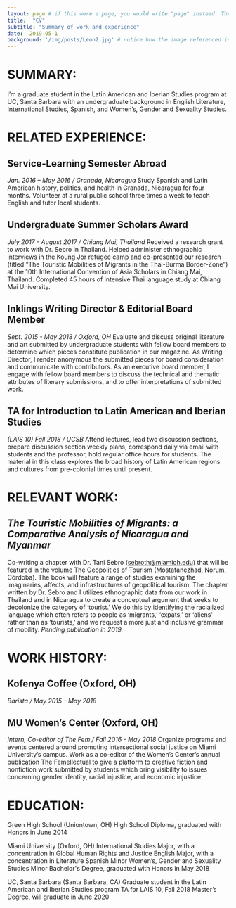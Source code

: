 ```yaml
---
layout: page # if this were a page, you would write "page" instead. They layouts are subtly different. Try it to see what happens.
title:  "CV"
subtitle: "Summary of work and experience"
date:  2019-05-1
background: '/img/posts/Leon2.jpg' # notice how the image referenced is in your project's /img/posts/ folder.
---
```


# SUMMARY:
I’m a graduate student in the Latin American and Iberian Studies program at UC, Santa Barbara with an undergraduate background in English Literature, International Studies, Spanish, and Women’s, Gender and Sexuality Studies.

# RELATED EXPERIENCE:
## Service-Learning Semester Abroad
*Jan. 2016 – May 2016 / Granada, Nicaragua*
Study Spanish and Latin American history, politics, and health in Granada, Nicaragua for four months. Volunteer at a rural public school three times a week to teach English and tutor local students.
## Undergraduate Summer Scholars Award
*July 2017 - August 2017 / Chiang Mai, Thailand*
Received a research grant to work with Dr. Sebro in Thailand. Helped administer ethnographic interviews in the Koung Jor refugee camp and co-presented our research (titled “The Touristic Mobilities of Migrants in the Thai-Burma Border-Zone”) at the 10th International Convention of Asia Scholars in Chiang Mai, Thailand. Completed 45 hours of intensive Thai language study at Chiang Mai University.

## Inklings Writing Director & Editorial Board Member
*Sept. 2015 - May 2018 / Oxford, OH*
Evaluate and discuss original literature and art submitted by undergraduate students with fellow board members to determine which pieces constitute publication in our magazine. As Writing Director, I render anonymous the submitted pieces for board consideration and communicate with contributors. As an executive board member, I engage with fellow board members to discuss the technical and thematic attributes of literary submissions, and to offer interpretations of submitted work.

## TA for Introduction to Latin American and Iberian Studies
*(LAIS 10) Fall 2018 / UCSB*
Attend lectures, lead two discussion sections, prepare discussion section weekly plans, correspond daily via email with students and the professor, hold regular office hours for students. The material in this class explores the broad history of Latin American regions and cultures from pre-colonial times until present.

# RELEVANT WORK:
## *The Touristic Mobilities of Migrants: a Comparative Analysis of Nicaragua and Myanmar*
Co-writing a chapter with Dr. Tani Sebro (sebroth@miamioh.edu) that will be featured in the volume The Geopolitics of Tourism (Mostafanezhad, Norum, Córdoba). The book will feature a range of studies examining the imaginaries, affects, and infrastructures of geopolitical tourism. The chapter written by Dr. Sebro and I utilizes ethnographic data from our work in Thailand and in Nicaragua to create a conceptual argument that seeks to decolonize the category of ‘tourist.’ We do this by identifying the racialized language which often refers to people as ‘migrants,’ ‘expats,’ or ‘aliens’ rather than as ‘tourists,’ and we request a more just and inclusive grammar of mobility. *Pending publication in 2019.*

# WORK HISTORY:
## Kofenya Coffee (Oxford, OH)
*Barista / May 2015 - May 2018*

## MU Women’s Center (Oxford, OH)
*Intern, Co-editor of The Fem / Fall 2016 - May 2018*
	Organize programs and events centered around promoting intersectional social justice on Miami University’s campus. Work as a co-editor of the Women’s Center’s annual publication The Femellectual to give a platform to creative fiction and nonfiction work submitted by students which bring visibility to issues concerning gender identity, racial injustice, and economic injustice.

# EDUCATION:
Green High School (Uniontown, OH)
        	High School Diploma, graduated with Honors in June 2014

Miami University (Oxford, OH)
        	International Studies Major, with a concentration in Global Human Rights and Justice
        	English Major, with a concentration in Literature
        	Spanish Minor
        	Women’s, Gender and Sexuality Studies Minor
        	Bachelor's Degree, graduated with Honors in May 2018

UC, Santa Barbara (Santa Barbara, CA)
	Graduate student in the Latin American and Iberian Studies program
	TA for LAIS 10, Fall 2018
	Master’s Degree, will graduate in June 2020
